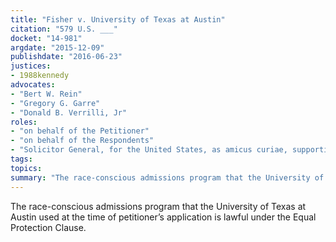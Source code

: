 ```yaml
---
title: "Fisher v. University of Texas at Austin"
citation: "579 U.S. ___"
docket: "14-981"
argdate: "2015-12-09"
publishdate: "2016-06-23"
justices:
- 1988kennedy
advocates:
- "Bert W. Rein"
- "Gregory G. Garre"
- "Donald B. Verrilli, Jr"
roles:
- "on behalf of the Petitioner"
- "on behalf of the Respondents"
- "Solicitor General, for the United States, as amicus curiae, supporting the Respondents"
tags:
topics:
summary: "The race-conscious admissions program that the University of Texas at Austin used at the time of petitioner’s application is lawful under the Equal Protection Clause."
---
```

The race-conscious admissions program that the University of Texas at Austin used at the time of petitioner’s application is lawful under the Equal Protection Clause.

